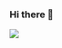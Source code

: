 ### Hi there 👋

<a align="center" href="https://github.com/samadiyan">
  <img align="center" src="https://github-readme-stats.vercel.app/api/top-langs/?username=samadiyan&layout=compact" />
</a>
<!--
**samadiyan/samadiyan** is a ✨ _special_ ✨ repository because its `README.md` (this file) appears on your GitHub profile.

Here are some ideas to get you started:

- 🔭 I’m currently working on ...
- 🌱 I’m currently learning ...
- 👯 I’m looking to collaborate on ...
- 🤔 I’m looking for help with ...
- 💬 Ask me about ...
- 📫 How to reach me: ...
- 😄 Pronouns: ...
- ⚡ Fun fact: ...
-->
